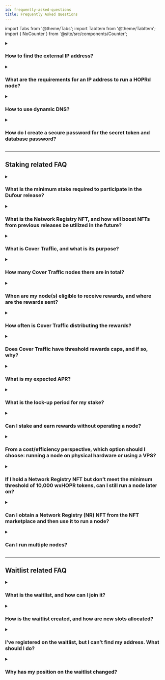 ```yaml
---
id: frequently-asked-questions
title: Frequently Asked Questions
---
```


import Tabs from '@theme/Tabs';
import TabItem from '@theme/TabItem';
import { NoCounter } from '@site/src/components/Counter';

<NoCounter>
<details>
<summary> 
  
### How to find the external IP address?
</summary>
<Tabs queryString="external_ip">
<TabItem value="linux_macos" label="For Linux or macOS users">

1. Open the terminal
2. Copy, paste and execute the following command: 

    ```bash
    curl ifconfig.me
    ```
3. Note your public IP address from the output
</TabItem>
<TabItem value="vps" label="For VPS users">
VPS users should be able to find their IP address from their provider. It will also be your VPS IP, so it should be easy to find.
</TabItem>
<TabItem value="dappnode" label="For DappNode users">

1. Connect to your DappNode dashboard.

2. On the top right corner, click on the avatar and write down **public IP**.

    ![Dappnode public ip](/img/node/dappnode-public-ip.png)

</TabItem>
</Tabs>
</details>

<details>
<summary> 
  
### What are the requirements for an IP address to run a HOPRd node?
</summary>

If you are planning to run HOPRd node(s) under **NAT (Network Address Translation)**, such as running node(s) on **Dappnode**, **Avado devices**, or **home/office computers/servers**. Please follow bellow the guide to determine if your IP address meets the requirements to run a HOPRd node.

Your node's IP address is **crucial** for its performance. If it is **misconfigured** or does not meet the **necessary requirements**, your node **will not be reachable** by most peers, including **Cover Traffic nodes**, and you may **not receive rewards**.

---

1. **Check if your external IP is a public IP**

    For HOPRd nodes to communicate with each other on the HOPR network, every node must have a **public IP address**.
    The **only reliable way** to check this is to **contact your Internet Service Provider (ISP)** and ask directly.

2. **Check if your public IP is static or dynamic**

    **Why is this important?**

    - If your **public IP is dynamic**, it **changes over time**, causing your node to become unreachable.
    - If your **IP changes**, you must manually update your node's configuration with the new public IP.
    - A **static IP is recommended** to avoid frequent maintenance issues.

    **How to check if your public IP is static or dynamic:**

    - The **only reliable way** to check this is to **contact your Internet Service Provider (ISP)** and ask directly. If it is **dynamic**, ask if they offer a **static IP option**.

    - **Alternative method (Less Reliable):**  
      - Find your external IP by going to [https://whatismyipaddress.com](https://whatismyipaddress.com) and note the **IPv4 address** displayed.  
      - Turn off your **router/modem** for **5-10 minutes**. Then turn it back on and reconnect.  
      - Return to [https://whatismyipaddress.com](https://whatismyipaddress.com) and check the IPv4 address again.  
        - If the IP address **has changed**, your IP is **dynamic**.  
        - If the IP address **remains the same**, your IP **might** be static (although some ISPs assign "sticky" dynamic IPs that rarely change).  

3. **Actions based on your external IP type**

    Select your external IP type:

    <Tabs queryString="ip_type">
    <TabItem value="non-public" label="Is NOT Public">
    If your **external IP address is not public**, you will need to add additional variable, select HOPRd node method:

    <Tabs queryString="NAT_variable">
    <TabItem value="docker" label="For Docker">
    Add additional variable **-e HOPRD_NAT=true** to your docker command after **-e RUST_LOG=info**:

    ```md
    ... -e RUST_LOG=info -e HOPRD_NAT=true ...
    ```
    </TabItem>
    <TabItem value="docker-compose" label="For Docker compose">

    1. Inside **compose** folder, edit **.env** file.

    2. Add additional variable **HOPRD_NAT=true** and save file.

    </TabItem>
    <TabItem value="dappnode" label="For Dappnode">

    1. Go to the [HOPR package config page](http://my.dappnode/packages/my/hopr.public.dappnode.eth/config).

    2. Scroll to the bottom and make sure under **Enable NAT mode** it is set to **true**.

    </TabItem>
    </Tabs>

    :::warning Note
    Adding this variable doesn’t guarantee your node will function normally or receive rewards. It enables TCP connections under NAT, allowing your node to connect to publicly available nodes on the network, including **cover traffic nodes**.

    We recommend monitoring your node — if it stops earning rewards, you will need a public IP. One option is to **rent a low-cost cloud VPS**. More info [here](frequently-asked-questions.md#from-a-costefficiency-perspective-which-option-should-i-choose-running-a-node-on-physical-hardware-or-using-a-vps).
    :::

    </TabItem>
    <TabItem value="public-dynamic" label="Is Public and Dynamic">
    If your **external IP address is public but dynamic**, your IP will change over time, requiring you to **manually update your node's public IP**. We strongly recommend following this guide to avoid frequent maintenance: [How to use dynamic DNS](frequently-asked-questions.md#how-to-use-dynamic-dns).
    </TabItem>
    <TabItem value="publis-static" label="Is Public and Static">
    If your **external IP address is public and static**, you **meet all the requirements** to run a HOPRd node.
    </TabItem>
    </Tabs>
</details>

<details>
  <summary> 
  
  ### How to use dynamic DNS?
  
  </summary>

To run the HOPRd node, you need a static or public IP so other peers can reach you on the network. However, many ISPs only provide dynamic IPs. In this case, you can use Dynamic DNS (DDNS), which continually checks for IP changes and automatically updates the hostname with the latest IP. This allows you to use a hostname instead of an IP address. Here's how to set it up:

<Tabs queryString="Dynamic_DNS">
  <TabItem value="router" label="Via Router">
  Most router brands support dynamic DNS. You can use the router brand's credentials or third-party services like [No-IP](https://www.noip.com).

  Brands supporting Dynamic DNS:

  - [TP-Link](https://www.tp-link.com/us/support/faq/1367/)
  - [ASUS](https://www.asus.com/support/faq/1011725/)
  - [NETGEAR](https://kb.netgear.com/23930/How-do-I-set-up-Dynamic-DNS-DDNS-on-my-NETGEAR-router)
  - [Linksys](https://www.linksys.com/gb/support-article/?articleNum=140708)

  After setting up DDNS, you'll have a hostname (e.g., **hostname.hopto.org**) to use with a port on the HOPR package instead of an IP address.

  **Example:** `hostname.hopto.org:9091`
  </TabItem>
  <TabItem value="client" label="Via Client Installation">
  Use a Dynamic DNS service provider client to monitor IP changes and update your domain. We recommend [No-IP](http://www.noip.com). Install their client on your machine to monitor external IP changes and update the hostname.

  1. Download and install the client based on your OS: [No-IP Download](https://noip.com/download)

  2. After setting up DDNS, create a hostname (e.g., **hostname.hopto.org**) to use with a port on the HOPR package.

      **Example:** `hostname.hopto.org:9091`
  </TabItem>
  <TabItem value="dappnode" label="For Dappnode">
  If you're running the HOPRd node on Dappnode, it supports DynDNS. Here's what to do:

  1. Connect to the Dappnode dashboard.

  2. Click the colorful icon in the top right corner and find "DAppNode Identity". Look for a DynDNS URL like **hiuhu234hiu.dyndns.dappnode.io**.

  3. Go to HOPR package configuration (http://my.dappnode/packages/my/hopr.public.dappnode.eth/config). Under **Public host IP and port**, replace the IP address with the DynDNS URL including the port number.

      **Example:** `hiuhu234hiu.dyndns.dappnode.io:9091`
  </TabItem>
</Tabs>
</details>

<details>
<summary> 
  
### How do I create a secure password for the secret token and database password?
</summary>
There are no specific requirements for creating a database password or secret token, but both should be treated like passwords. We recommend using the [Bitwarden Password Generator](https://bitwarden.com/password-generator/) to create a strong token.

:::note
To evaluate the strength of your password, you can use the [Bitwarden Password Strength Testing Tool](https://bitwarden.com/password-strength/#Password-Strength-Testing-Tool).
:::
</details>

---

## Staking related FAQ

<details>
<summary> 
  
### What is the minimum stake required to participate in the Dufour release?  
</summary>
- **Without a Network Registry NFT:** You will need a minimum of 30,000 wxHOPR and at least one xDAI.
- **With a Network Registry NFT:** You will need a minimum of 10,000 wxHOPR and at least one xDAI.

You can find where to purchase the relevant tokens [here](../token/acquiring-hopr-tokens.md).
</details>

<details>
<summary> 
  
### What is the Network Registry NFT, and how will boost NFTs from previous releases be utilized in the future?
</summary>
Node runners from the previous Monte Rosa release were issued a special **Network Registry NFT**, which remains active for the Dufour release. This allows early access to the network with a reduced stake requirement of **10,000 wxHOPR**.

:::note
All other boost NFTs from previous releases have been discontinued.
:::
</details>

<details>
<summary>

### What is Cover Traffic, and what is its purpose?
</summary>

Cover Traffic ("CT") is the new way to earn rewards. The Cover Traffic app has four components, which operate in the following sequence:

- The Netwatcher’s task is to locate nodes on the network and create a list.
- The Aggregator collects all node information from the Netwatcher and sends it to the database.
- The EconomicHandler applies the economic model and pushes the data to the queue.
- The Postman takes the queue and distributes a series of 1-hop messages to every node.
</details>

<details>
<summary>

### How many Cover Traffic nodes there are in total?
</summary>
There are a total of 10 Cover Traffic (CT) nodes, but only 5 nodes operate at any given time. The remaining 5 nodes are designated for updates to major releases, ensuring the relaying process remains uninterrupted. The currently active 5 nodes are:

```md
0xd30f8f6e5865d7ec947e101b1d6a183e9776ba40  
0x5a5bf3d3ce59cd304f198b86c1a78adfadf31f83  
0xa4642c066c1f8927db9d34abab599af784a2cff0  
0xcbe8726c80cc0d7751b9545dd5a4b5b0e53e383d  
0x764d3162a4024c5cba8817446ef563b27aa57598  
```

:::note
Even if you have incoming payment channels from all 10 Cover Traffic nodes, only monitor the channels associated with the nodes currently relaying data. The list of active CT nodes can be found above.
:::
</details>

<details>
<summary> 
  
### When are my node(s) eligible to receive rewards, and where are the rewards sent?
</summary>

#### To be eligible for rewards, your node must meet the following criteria:

1. The node must be operational and reachable by the network nodes. Verify your node's performance by following the steps in the [troubleshooting guide](./troubleshooting.md#how-to-check-if-my-node-is-performing-normally).

2. You must open at least one payment channel with any random peer on the network. Refer to the example [here](./interaction-with-node.md#open-a-payment-channel-with-a-peer-named-betty) for guidance on how to set up a payment channel.

#### Rewards are being sent to your Safe address in this order:

1. Cover traffic, determined by your staking amount, is relayed through your node.

2. For every relayed message, your node receives unredeemed tickets.

3. When the unredeemed tickets in a payment channel reach the aggregation threshold, they are combined into a single ticket representing the total value of the aggregated tickets. The default aggregation threshold value can be found in the example configuration file under the **aggregation_threshold** setting [here](./manage-node-strategies.md).

4. Once tickets are aggregated, your node redeems them and transfers the rewards to your Safe address.

</details>

<details>
<summary>

### How often is Cover Traffic distributing the rewards?
</summary>
Cover Traffic rewards are distributed continuously across the network. The system calculates the distribution delay for each node based on the amount staked.
</details>

<details>
<summary>

### Does Cover Traffic have threshold rewards caps, and if so, why?
</summary>
Cover Traffic has a minimum staking threshold of **10,000 wxHOPR** (with a **Network Registry NFT**). This means that if your total stake meets or exceeds **10,000 wxHOPR** and you possess a **Network Registry NFT**, you will start receiving rewards, assuming your node remains active and performs as expected.

There is also a maximum threshold of **75,000 wxHOPR** per node. Staking up to this amount will allow you to receive the maximum possible rewards. However, if you stake more than **75,000 wxHOPR**, the rewards for any amount beyond this threshold will be significantly reduced.

Based on the Cover Traffic economic model rewards threshold, we have prepared some recommendations:

- When a participant has **\<= 75.000 wxHOPR** tokens: you don't need to run several nodes because rewards are based on your stake alone. For example, if you decide to have 2 nodes with stakes of 40.000 & 35.000 wxHOPR token, you will get the same rewards as you would from running 1 node with a **75.000 wxHOPR** stake.

- When a participant has **>75.000 wxHOPR** tokens: the optimal reward strategy is to split your stake across multiple nodes with **\<= 75.000 wxHOPR** in each. Additional HOPR staked in nodes above **75.000 wxHOPR** will earn rewards, but at a significantly reduced rate.

The Cover Traffic threshold was intentionally set to make the network more decentralized and to distribute rewards more fairly. This ensures that even node runners with a small stake have the opportunity to receive rewards. Currently, we are projecting a stable **APY of 10-15%**!

:::info important

The Cover Traffic threshold rewards cap limitations mentioned above do not apply to rewards received from Cover Traffic. If you stake up to **75,000 wxHOPR** per node and the rewards you receive increase your stake, you will still **receive the full APR**!

:::
</details>

<details>
<summary>

### What is my expected APR?
</summary>
The expected average additional APR for a node runner is between **10-15%**. In the future, you'll also have the opportunity to earn rewards for relaying data from services that utilize HOPR, such as [RPCh](https://degen.rpch.net).

This is the anticipated additional APR for the average node runner. For a detailed breakdown of the economic model, you can check it out [here](https://twitter.com/hoprnet/status/1696539901305790534).
</details>

<details>
<summary>

### What is the lock-up period for my stake?
</summary>
There is no lock-up period, meaning you can withdraw your funds at any time. However, the less you stake, the fewer rewards you’ll earn. You won’t receive any rewards if your stake drops below **10,000 wxHOPR** (with a **Network Registry NFT**) or **30,000 wxHOPR** (without a **Network Registry NFT**).
</details>

<details>
<summary>

### Can I stake and earn rewards without operating a node?
</summary>
It is not possible to stake and earn rewards without running a node. As of the end of **Staking Season 08 (2023-09-09)**, all staking must be linked to an active node and managed through a HOPR Safe. This ensures the network remains decentralized and operational, as staking is tied directly to the functioning of your node. Without an active node, your stake will not qualify for rewards, emphasizing the importance of actively participating in the network’s operations.
</details>

<details>
<summary>

### From a cost/efficiency perspective, which option should I choose: running a node on physical hardware or using a VPS?
</summary>
There are both pros and cons to using physical hardware versus a VPS, depending on your needs and priorities.

#### Pros and cons of using physical hardware

**Pros:**

- **Increased stability and decentralization**: Running a local Gnosis node allows you to operate your own RPC endpoint, improving node stability and contributing to decentralization, which can positively impact node performance.
- **Cost-effective in the long term**: From an economic perspective, owning hardware can be more cost-effective over time, as there are no ongoing subscription costs like with VPS providers.

**Cons:**

- **Monitoring and maintenance**: You will need to constantly monitor your setup for internet or power outages, which can disrupt performance and require manual intervention.

---

#### Pros and cons of using VPS

**Pros:**

- **High uptime**: Most VPS providers offer 99.9% uptime, meaning you don’t have to worry about power or internet disruptions, as these are managed by the provider.
  
**Cons:**

- **Higher costs for running local nodes**: Running a local Gnosis node on a VPS can be expensive due to the required hardware resources and storage. Relying on third-party RPC providers may negatively impact node performance, as external endpoints can introduce latency, limitations, and instability.

---

#### Conclusion

While physical hardware offers more advantages over VPS, such as better decentralization and cost efficiency, we recommend trying a low-cost cloud VPS provider to assess your expenses versus rewards. Economically, it’s important that your staking amount covers your expenses and generates positive returns.

---

#### Our Recommended low-cost cloud VPS providers

- [Contabo](https://contabo.com/en/vps/)
- [Hetzner](https://www.hetzner.com/cloud/)
- [Vultr](https://www.vultr.com/promo/try250) (Vultr offers a $250 coupon to try their services)

Please choose cloud VPS plans based on our [hardware requirements](./run-a-node-overview.md#node-system-requirements).
</details>

<details>
<summary>

### If I hold a Network Registry NFT but don’t meet the minimum threshold of 10,000 wxHOPR tokens, can I still run a node later on?
</summary>
If you hold a Network Registry NFT, you can join the network at any time in the future, as long as you meet the minimum threshold of 10,000 wxHOPR.
</details>

<details>
<summary>

### Can I obtain a Network Registry (NR) NFT from the NFT marketplace and then use it to run a node?
</summary>
Yes, absolutely. You can purchase a Network Registry NFT and stake 10,000 wxHOPR tokens to participate in the HOPR network.

Currently, you can try to get Network Registry NFT on [nifftyfair](https://niftyfair.io/gnosis/collection/0x43d13d7b83607f14335cf2cb75e87da369d056c7)
</details>

<details>
<summary>

### Can I run multiple nodes?
</summary>
Yes, you can run multiple nodes, but ensure that each node meets the minimum staking threshold, which depends on whether or not you hold a Network Registry NFT. For further details, please refer to this FAQ question [here](./frequently-asked-questions.md#what-is-the-minimum-stake-required-to-participate-in-the-dufour-release).
</details>

---

## Waitlist related FAQ

<details>
<summary> 
  
### What is the waitlist, and how can I join it?
</summary>

To facilitate a controlled and smooth scaling of the HOPR network during the initial Dufour release, we have implemented a waitlist system.

To join the waitlist:

1. Visit the [HOPR Staking Hub](https://hub.hoprnet.org), start the onboarding process, and create a HOPR Safe.

2. During the onboarding process, you will be guided on how to start your HOPR Node.

3. You will then need to register both your newly created Safe address and your active HOPRd node address on the [waitlist form](https://cryptpad.fr/form/#/2/form/view/7TwSgsF+CnW-aw24uyPlE4Gej3DX-jjeYmyk9-Q-6RQ).

This allows your participation in the scaling process and ensures you're queued for network access as new slots become available.
</details>

<details>
<summary> 
  
### How is the waitlist created, and how are new slots allocated?
</summary>
The waitlist is prioritized as follows:

1. **Priority Applicants**: Applicants who own Network Registry NFTs are given priority, with their position on the waitlist determined by the time of registration.
2. **Other Applicants**: Those without Network Registry NFTs are ranked by the size of their wxHOPR stake.

Applications are manually collected every three weeks on **Friday at 8 AM CET**, after which the waitlist is updated and **new slots** are allocated later that same day. If you submit your application **after 8 AM CET**, it will be processed during the next three-week cycle.

Announcements about new slots are shared on our Telegram and Discord channels.

To check your position on the waitlist, visit the [waitlist sheet](https://cryptpad.fr/sheet/#/2/sheet/view/NYbRDH+C993dfHwEL1RyyKNtxG5pRoOaxtI4hbRVUBw/).
</details>

<details>
<summary> 
  
### I’ve registered on the waitlist, but I can’t find my address. What should I do?
</summary>
The waitlist is updated manually. If you have submitted the [waitlist form](https://cryptpad.fr/form/#/2/form/view/7TwSgsF+CnW-aw24uyPlE4Gej3DX-jjeYmyk9-Q-6RQ) with accurate details, your address should appear soon.

:::info important
Addresses that have removed their staked wxHOPR will be periodically removed from the waitlist. Ensure your stake hasn't dropped below the minimum requirement, especially if you have recently withdrawn funds from your HOPR Safe.
:::
</details>

<details>
<summary> 

### Why has my position on the waitlist changed? 
</summary>
Your position may fluctuate if you don't own a Network Registry NFT. New applicants with a higher wxHOPR stake might have joined, or other users may have been off-boarded or moved down the list due to withdrawing funds or not meeting the required minimum stake.
</details>

</NoCounter>